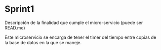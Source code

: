 # Sprint1

Descripción de la finalidad que cumple el micro-servicio (puede ser READ.me)

Este microservicio se encarga de tener el timer del tiempo entre copias de la base de datos en la que se maneje.

